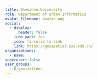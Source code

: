 ```yaml
---
title: Shenzhen University
role: Department of Urban Informatics
avatar_filename: avatar.png
social:
  - display:
      header: false
    icon_pack: fas
    icon: fa-solid fa-link
    link: https://geospatial.szu.edu.cn/
organizations:
  - name: 
superuser: false
user_groups:
  - Organizations
---
```

